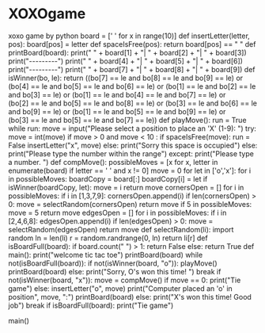 # XOXOgame
xoxo game by python 
board = [' ' for x in range(10)]
def insertLetter(letter, pos):
    board[pos] = letter
def spaceIsFree(pos):
    return board[pos] == " "
def printBoard(board):
    print(" " + board[1] + "| " + board[2] + "| " + board[3])
    print("---------")
    print(" " + board[4] + "| " + board[5] + "| " + board[6])
    print("---------")
    print(" " + board[7] + "| " + board[8] + "| " + board[9])
def isWinner(bo, le):
    return ((bo[7] == le and bo[8] == le and bo[9] == le) or 
            (bo[4] == le and bo[5] == le and bo[6] == le) or 
            (bo[1] == le and bo[2] == le and bo[3] == le) or 
            (bo[1] == le and bo[4] == le and bo[7] == le) or  
            (bo[2] == le and bo[5] == le and bo[8] == le) or 
            (bo[3] == le and bo[6] == le and bo[9] == le) or 
            (bo[1] == le and bo[5] == le and bo[9] == le) or  
            (bo[3] == le and bo[5] == le and bo[7] == le))
def playMove():
    run = True
    while run:
        move = input("Please select a position to place an 'X' (1-9): ")
        try:
            move = int(move)
            if move > 0 and move < 10 :
                if spaceIsFree(move):
                    run = False
                    insertLetter("x", move)
                else:
                    print("Sorry this space is occupied")
            else:
                print("Please type the number within the range")
        except:
            print("Please type a number. ")
def compMove():
    possibleMoves = [x for x, letter in enumerate(board) if letter == ' ' and x != 0]
    move = 0
    for let in ['o','x']:
        for i in possibleMoves:
            boardCopy = board[:]
            boardCopy[i] = let
            if isWinner(boardCopy, let):
                move = i
                return move
    cornersOpen = []
    for i in possibleMoves:
        if i in [1,3,7,9]:
            cornersOpen.append(i)
    if len(cornersOpen) > 0:
        move = selectRandom(cornersOpen)
        return move
    if 5 in possibleMoves:
        move = 5 
        return move 
    edgesOpen = []
    for i in possibleMoves:
        if i in [2,4,6,8]:
            edgesOpen.append(i)
    if len(edgesOpen) > 0:
        move = selectRandom(edgesOpen)
    return move
def selectRandom(li):
    import random
    ln = len(li)
    r = random.randrange(0, ln)
    return li[r]
def isBoardFull(board):
    if board.count(" ") > 1:
        return False
    else:
        return True
def main():
    print("welcome tic tac toe")
    printBoard(board)
    while not(isBoardFull(board)):
        if not(isWinner(board, "o")):
            playMove()
            printBoard(board)
        else:
            print("Sorry, O's won this time! ")
            break
        if not(isWinner(board, "x")):
            move  = compMove()
            if move == 0:
                print("Tie game")
            else:
                insertLetter("o", move)
                print("Computer placed an 'o' in position", move, ":")
                printBoard(board)
        else:
            print("X's won this time! Good job")
            break
    if isBoardFull(board):
        print("Tie game")

main()
